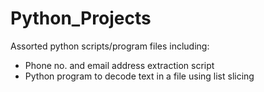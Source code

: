 # Python_Projects
Assorted python scripts/program files including:
- Phone no. and email address extraction script
- Python program to decode text in a file using list slicing
